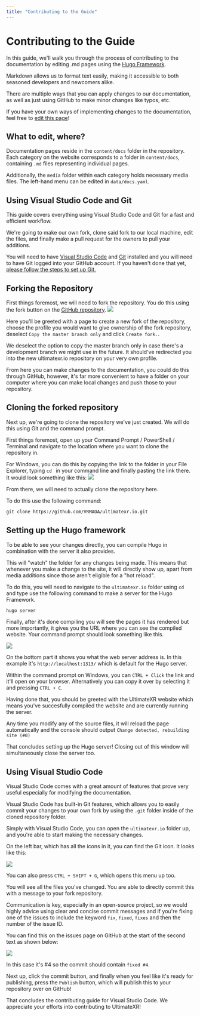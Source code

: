```yaml
---
title: "Contributing to the Guide"
---
```


# Contributing to the Guide

In this guide, we'll walk you through the process of contributing to the documentation by editing .md pages using the [Hugo Framework](https://gohugo.io/).

Markdown allows us to format text easily, making it accessible to both seasoned developers and newcomers alike.

There are multiple ways that you can apply changes to our documentation, as well as just using GitHub to make minor changes like typos, etc.

If you have your own ways of implementing changes to the documentation, feel free to [edit this page](https://github.com/VRMADA/ultimatexr.io/edit/dev/content/docs/guides/contributing-to-the-guide.md)!

## What to edit, where?

Documentation pages reside in the `content/docs` folder in the repository. Each category on the website corresponds to a folder in `content/docs`, containing `.md` files representing individual pages.

Additionally, the `media` folder within each category holds necessary media files. The left-hand menu can be edited in `data/docs.yaml`.

## Using Visual Studio Code and Git

This guide covers everything using Visual Studio Code and Git for a fast and efficient workflow.

We're going to make our own fork, clone said fork to our local machine, edit the files, and finally make a pull request for the owners to pull your additions.

You will need to have [Visual Studio Code](https://code.visualstudio.com/) and [Git](https://git-scm.com/downloads) installed and you will need to have Git logged into your GitHub account. If you haven't done that yet, [please follow the steps to set up Git.](https://docs.github.com/en/get-started/getting-started-with-git/set-up-git)

## Forking the Repository

First things foremost, we will need to fork the repository.
You do this using the fork button on the [GitHub repository](https://github.com/VRMADA/ultimatexr.io).
![](/docs/guides/media/contributing/01ForkButton.png)

Here you'll be greeted with a page to create a new fork of the repository, choose the profile you would want to give ownership of the fork repository, deselect `Copy the master branch only` and click `Create fork.`.

We deselect the option to copy the master branch only in case there's a development branch we might use in the future.
It should've redirected you into the new ultimatexr.io repository on your very own profile.

From here you can make changes to the documentation, you could do this through GitHub, however, it's far more convenient to have a folder on your computer where you can make local changes and push those to your repository.

## Cloning the forked repository

Next up, we're going to clone the repository we've just created.
We will do this using Git and the command prompt.

First things foremost, open up your Command Prompt / PowerShell / Terminal and navigate to the location where you want to clone the repository in.

For Windows, you can do this by copying the link to the folder in your File Explorer, typing `cd ` in your command line and finally pasting the link there.
It would look something like this:
![](/docs/guides/media/contributing/02CmdCd.png)

From there, we will need to actually clone the repository here.

To do this use the following command:

```html
git clone https://github.com/VRMADA/ultimatexr.io.git
```

## Setting up the Hugo framework

To be able to see your changes directly, you can compile Hugo in combination with the server it also provides.

This will "watch" the folder for any changes being made. This means that whenever you make a change to the site, it will directly show up, apart from media additions since those aren't eligible for a "hot reload".

To do this, you will need to navigate to the `ultimatexr.io` folder using `cd ` and type use the following command to make a server for the Hugo Framework.

```html
hugo server
```

Finally, after it's done compiling you will see the pages it has rendered but more importantly, it gives you the URL where you can see the compiled website.
Your command prompt should look something like this.

![](/docs/guides/media/contributing/03CmdHugoServer.png)

On the bottom part it shows you what the web server address is.
In this example it's `http://localhost:1313/` which is default for the Hugo server.

Within the command prompt on Windows, you can `CTRL + Click` the link and it'll open on your browser. Alternatively you can copy it over by selecting it and pressing `CTRL + C`.

Having done that, you should be greeted with the UltimateXR website which means you've succesfully compiled the website and are currently running the server.

Any time you modify any of the source files, it will reload the page automatically and the console should output `Change detected, rebuilding site (#0)`

That concludes setting up the Hugo server! Closing out of this window will simultaneously close the server too.

## Using Visual Studio Code

Visual Studio Code comes with a great amount of features that prove very useful especially for modifying the documentation.

Visual Studio Code has built-in Git features, which allows you to easily commit your changes to your own fork by using the `.git` folder inside of the cloned repository folder.

Simply with Visual Studio Code, you can open the `ultimatexr.io` folder up, and you're able to start making the necessary changes.

On the left bar, which has all the icons in it, you can find the Git icon.
It looks like this:

![](/docs/guides/media/contributing/04SourceControl.png)

You can also press `CTRL + SHIFT + G`, which opens this menu up too.

You will see all the files you've changed. You are able to directly commit this with a message to your fork repository.

Communication is key, especially in an open-source project, so we would highly advice using clear and concise commit messages and if you're fixing one of the issues to include the keyword `fix`, `fixed`, `fixes` and then the number of the issue ID.

You can find this on the issues page on GitHub at the start of the second text as shown below:

![](/docs/guides/media/contributing/05GitHubIssueNo.png)

In this case it's #4 so the commit should contain `fixed #4`.

Next up, click the commit button, and finally when you feel like it's ready for publishing, press the `Publish` button, which will publish this to your repository over on GitHub!

That concludes the contributing guide for Visual Studio Code.
We appreciate your efforts into contributing to UltimateXR!
